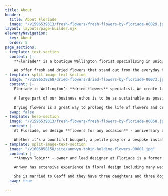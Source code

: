 ```yaml
---
title: About
header:
  title: About Floriade
  image: "/v1596539313/fresh-flowers/fresh-flowers-by-floriade-00029.jpg"
layout: layouts/page-builder.njk
eleventyNavigation:
  key: About
  order: 5
page_sections:
- template: text-section
  content: |-
    **Floriade** is a boutique Wellington florist specialising in unique fresh and dried floral arrangements. We believe that flowers delight the senses and bring an emotional response through colour, fragrance, texture and composition.

    We offer fresh and dried flowers that stand out from the everyday because we like to use unusual flowers and foliage as well as traditional favourites in our designs. Every floral arrangement we create is bespoke and individual.
- template: split-image-text-section
  image: "/v1596539268/dried-flowers/dried-flowers-by-floriade-00073.jpg"
  content: |-
    Floriade is Wellington’s **dried flowers** specialist. We create large dried floral sculptures for corporate events, weddings and commercial installations.

    A large part of our business ethos is to be as sustainable as possible by preventing wastage. We intentionally source our flowers with the intention of drying whatever we can.

    Drying flowers is a great way to prolong the life of flowers and create something sculptural, textural and beautiful. We have a custom-built flower drying machine that allows us to provide the highest quality dried flowers.
  swap: false
- template: hero-section
  image: "/v1596539313/fresh-flowers/fresh-flowers-by-floriade-00058.jpg"
  content: |-
    At Floriade, we design **flowers for any occasion** - anniversary bouquets, birthday flowers, sympathy bouquets, cake flowers, floral crowns and wedding flowers.

    Whether it’s a bountiful bouquet, a petite posy or a bespoke installation piece, we would love to work with you to meet your floral and botanical design needs.
- template: split-image-text-section
  image: "/v1606858158/site/annwyn-tobin-holding-flowers-00001.jpg"
  content: |-
    **Annwyn Tobin** - owner and lead designer at Floriade is a former landscape architect and photographer. Her passion for designing with flowers and foliage was the inspiration to open Floriade, Wellington’s very own local boutique floral design store.

    Annwyn has extensive experience in floral design including many weddings and events for more than 20 years.

    She is married to Geoff and they have three daughters and three doggies. They love living in Miramar and bringing the floral joy to Wellington.
  swap: true

---
```

